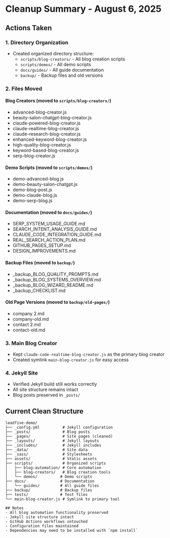 # Cleanup Summary - August 6, 2025

## Actions Taken

### 1. Directory Organization
- Created organized directory structure:
  - `scripts/blog-creators/` - All blog creation scripts
  - `scripts/demos/` - All demo scripts
  - `docs/guides/` - All guide documentation
  - `backup/` - Backup files and old versions

### 2. Files Moved

#### Blog Creators (moved to `scripts/blog-creators/`)
- advanced-blog-creator.js
- beauty-salon-chatgpt-blog-creator.js
- claude-powered-blog-creator.js
- claude-realtime-blog-creator.js
- claude-research-blog-creator.js
- enhanced-keyword-blog-creator.js
- high-quality-blog-creator.js
- keyword-based-blog-creator.js
- serp-blog-creator.js

#### Demo Scripts (moved to `scripts/demos/`)
- demo-advanced-blog.js
- demo-beauty-salon-chatgpt.js
- demo-blog-post.js
- demo-claude-blog.js
- demo-serp-blog.js

#### Documentation (moved to `docs/guides/`)
- SERP_SYSTEM_USAGE_GUIDE.md
- SEARCH_INTENT_ANALYSIS_GUIDE.md
- CLAUDE_CODE_INTEGRATION_GUIDE.md
- REAL_SEARCH_ACTION_PLAN.md
- GITHUB_PAGES_SETUP.md
- DESIGN_IMPROVEMENTS.md

#### Backup Files (moved to `backup/`)
- _backup_BLOG_QUALITY_PROMPTS.md
- _backup_BLOG_SYSTEMS_OVERVIEW.md
- _backup_BLOG_WIZARD_README.md
- _backup_CHECKLIST.md

#### Old Page Versions (moved to `backup/old-pages/`)
- company 2.md
- company-old.md
- contact 2.md
- contact-old.md

### 3. Main Blog Creator
- Kept `claude-code-realtime-blog-creator.js` as the primary blog creator
- Created symlink `main-blog-creator.js` for easy access

### 4. Jekyll Site
- Verified Jekyll build still works correctly
- All site structure remains intact
- Blog posts preserved in `_posts/`

## Current Clean Structure

```
leadfive-demo/
├── _config.yml          # Jekyll configuration
├── _posts/              # Blog posts
├── _pages/              # Site pages (cleaned)
├── _layouts/            # Jekyll layouts
├── _includes/           # Jekyll includes
├── _data/               # Site data
├── _sass/               # Stylesheets
├── assets/              # Static assets
├── scripts/             # Organized scripts
│   ├── blog-automation/ # Core automation
│   ├── blog-creators/   # Blog creation tools
│   └── demos/          # Demo scripts
├── docs/               # Documentation
│   └── guides/         # All guide files
├── backup/             # Backup files
├── tests/              # Test files
└── main-blog-creator.js # Symlink to primary tool

## Notes
- All blog automation functionality preserved
- Jekyll site structure intact
- GitHub Actions workflows untouched
- Configuration files maintained
- Dependencies may need to be installed with `npm install`